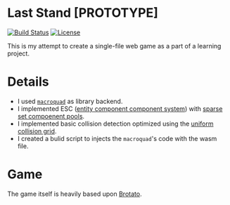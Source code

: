 # Last Stand \[PROTOTYPE\]
[![Build Status](https://github.com/ivan-r-sigaev/last_stand_prototype/actions/workflows/rust.yml/badge.svg)](https://github.com/ivan-r-sigaev/last_stand_prototype/actions)
[![License](https://img.shields.io/badge/License-MIT-yellow.svg)](./LICENSE)

This is my attempt to create a single-file web game as a part of a learning project.
# Details
- I used [`macroquad`][1] as library backend.
- I implemented ESC ([entity component component system][2]) with [sparse set compoenent pools][3].
- I implemented basic collision detection optimized using the [uniform collision grid][4].
- I created a bulid script to injects the `macroquad`'s code with the wasm file.
# Game
The game itself is heavily based upon [Brotato][5].

[1]: https://macroquad.rs/
[2]: https://en.wikipedia.org/wiki/Entity_component_system
[3]: https://skypjack.github.io/2020-08-02-ecs-baf-part-9/
[4]: https://peerdh.com/blogs/programming-insights/efficient-grid-based-collision-detection-in-2d-games
[5]: https://store.steampowered.com/app/1942280/Brotato/
